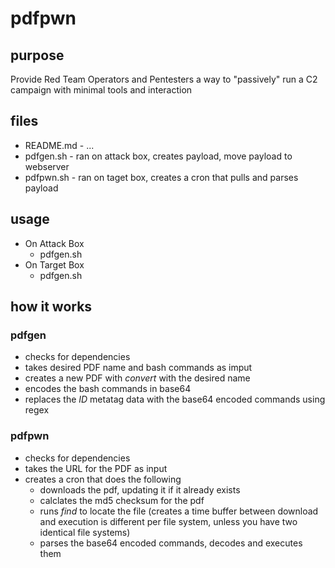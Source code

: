# pdfpwn

## purpose
Provide Red Team Operators and Pentesters a way to "passively" run a C2 campaign with minimal tools and interaction

## files
- README.md - ...
- pdfgen.sh - ran on attack box, creates payload, move payload to webserver
- pdfpwn.sh - ran on taget box, creates a cron that pulls and parses payload

## usage
- On Attack Box
	- pdfgen.sh
- On Target Box
	- pdfgen.sh

## how it works
### pdfgen
- checks for dependencies
- takes desired PDF name and bash commands as imput
- creates a new PDF with *convert* with the desired name
- encodes the bash commands in base64
- replaces the *ID* metatag data with the base64 encoded commands using regex

### pdfpwn
- checks for dependencies
- takes the URL for the PDF as input
- creates a cron that does the following
	- downloads the pdf, updating it if it already exists
	- calclates the md5 checksum for the pdf
	- runs *find* to locate the file (creates a time buffer between download and execution is different per file system, unless you have two identical file systems)
	- parses the base64 encoded commands, decodes and executes them
